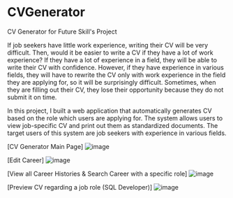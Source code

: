 # CVGenerator
CV Generator for Future Skill's Project

If job seekers have little work experience, writing their CV will be very difficult. Then, would it be easier to write a CV if they have a lot of work experience? If they have a lot of experience in a field, they will be able to write their CV with confidence. However, if they have experience in various fields, they will have to rewrite the CV only with work experience in the field they are applying for, so it will be surprisingly difficult. Sometimes, when they are filling out their CV, they lose their opportunity because they do not submit it on time. 

In this project, I built a web application that automatically generates CV based on the role which users are applying for. The system allows users to view job-specific CV and print out them as standardized documents. The target users of this system are job seekers with experience in various fields.

[CV Generator Main Page]
![image](https://user-images.githubusercontent.com/7954695/192169847-b008ce2c-e760-401b-9d03-b399050af6f3.png)

[Edit Career]
![image](https://user-images.githubusercontent.com/7954695/192169878-a1a789f0-0d0f-4bba-a0d1-efaf2adebb7d.png)

[View all Career Histories & Search Career with a specific role]
![image](https://user-images.githubusercontent.com/7954695/192169919-bd180d7f-5aca-46bc-8265-ec7aca359e2c.png)

[Preview CV regarding a job role (SQL Developer)]
![image](https://user-images.githubusercontent.com/7954695/192169957-11183f04-17d8-4bb6-a9d7-22ddc7ca4799.png)
